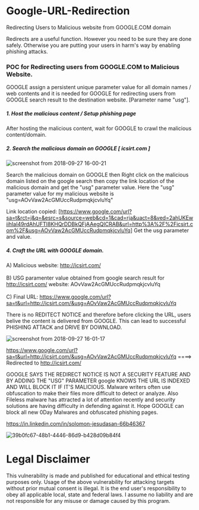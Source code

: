 # Google-URL-Redirection
Redirecting Users to Malicious website from GOOGLE.COM domain

Redirects are a useful function. However you need to be sure they are done safely. Otherwise you are putting your users in harm's way by enabling phishing attacks.

### POC for Redirecting users from GOOGLE.COM to Malicious Website.

GOOGLE assign a persistent unique parameter value for all domain names / web contents and it is needed for GOOGLE for redirecting users from GOOGLE search result to the destination website. [Parameter name "usg"].

##### 1. Host the malicious content / Setup phishing page

After hosting the malicious content, wait for GOOGLE to crawl the malicious content/domain.

##### 2. Search the malicious domain on GOOGLE [ icsirt.com ]

![screenshot from 2018-09-27 16-00-21](https://user-images.githubusercontent.com/18662912/46133240-01c7c480-c20e-11e8-9dd6-486021fe11b5.png)

Search the malicious domain on GOOGLE then Right click on the malicious domain listed on the google search then copy the link location of the malicious domain and get the "usg" parameter value. Here the "usg" parameter value for my malicious website is "usg=AOvVaw2AcGMUccRudpmqkjcvluYq"

Link location copied: [https://www.google.com/url?sa=t&rct=j&q=&esrc=s&source=web&cd=1&cad=rja&uact=8&ved=2ahUKEwiihIaI49rdAhUFTI8KHQrDDBkQFjAAegQICRAB&url=http%3A%2F%2Ficsirt.com%2F&usg=AOvVaw2AcGMUccRudpmqkjcvluYq] Get the usg parameter and value.

##### 4. Craft the URL with GOOGLE domain.

A) Malicious website: http://icsirt.com/
<br>
</br>
B) USG paramenter value obtained from google search result for http://icsirt.com/ website: AOvVaw2AcGMUccRudpmqkjcvluYq
<br>
</br>
C) Final URL: https://www.google.com/url?sa=t&url=http://icsirt.com/&usg=AOvVaw2AcGMUccRudpmqkjcvluYq

There is no REDITECT NOTICE and therefore before clicking the URL, users belive the content is delivered from GOOGLE. This can lead to successful PHISHING ATTACK and DRIVE BY DOWNLOAD.

![screenshot from 2018-09-27 16-01-17](https://user-images.githubusercontent.com/18662912/46133255-0ab89600-c20e-11e8-9cf5-6c7c96a92960.png)

https://www.google.com/url?sa=t&url=http://icsirt.com/&usg=AOvVaw2AcGMUccRudpmqkjcvluYq  ====>  Redirected to http://icsirt.com/

GOOGLE SAYS THE REDIRECT NOTICE IS NOT A SECURITY FEATURE AND BY ADDING THE "USG" PARAMETER google KNOWS THE URL IS INDEXED AND WILL BLOCK IT IF IT'S MALICIOUS. Malware writers often use obfuscation to make their files more difficult to detect or analyze. Also Fileless malware has attracted a lot of attention recently and security solutions are having difficulty in defending against it. Hope GOOGLE can block all new 0Day Malwares and obfuscated phishing pages.

https://in.linkedin.com/in/solomon-jesudasan-66b46367

![39b0fc67-48b1-4446-86d9-b428d09b84f4](https://user-images.githubusercontent.com/18662912/46135023-42294180-c212-11e8-9d3f-4b9770dbba50.png)

# Legal Disclaimer

This vulnerability is made and published for educational and ethical testing purposes only. Usage of the above vulnerability for attacking targets without prior mutual consent is illegal. It is the end user's responsibility to obey all applicable local, state and federal laws. I assume no liability and are not responsible for any misuse or damage caused by this program.
